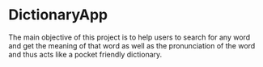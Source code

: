 # DictionaryApp
The main objective of this project is to help users to search for any word and get the meaning of that word as well as the pronunciation of the word and thus acts like a pocket friendly dictionary. 
